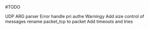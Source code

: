 #TODO

UDP
ARG parser
Error handle pri authe
Warningy
Add size control of messages 
rename packet_tcp to packet
Add timeouts and tries